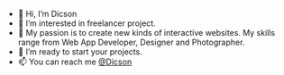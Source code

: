- 👋 Hi, I’m Dicson
- 👀 I’m interested in freelancer project.
- 🌱  My passion is to create new kinds of interactive websites. My skills range from Web App Developer, Designer and Photographer.
- 💞️ I’m ready to start your projects.
- 📫 You can reach me [@Dicson](http://dicson.in)

<!---
dicson-ui/dicson-ui is a ✨ special ✨ repository because its `README.md` (this file) appears on your GitHub profile.
You can click the Preview link to take a look at your changes.
--->
